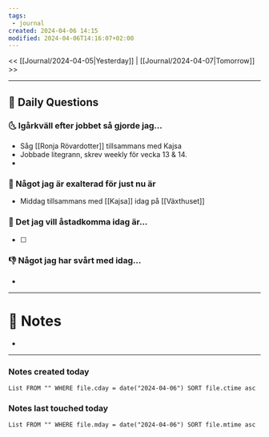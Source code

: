 ```yaml
---
tags:
 - journal
created: 2024-04-06 14:15
modified: 2024-04-06T14:16:07+02:00
---
```


<< [[Journal/2024-04-05|Yesterday]] | [[Journal/2024-04-07|Tomorrow]] >>

---
## 📅 Daily Questions
### 🌜 Igårkväll efter jobbet så gjorde jag...
- Såg [[Ronja Rövardotter]] tillsammans med Kajsa
- Jobbade litegrann, skrev weekly för vecka 13 & 14.
- 

### 🙌 Något jag är exalterad för just nu är
- Middag tillsammans med [[Kajsa]] idag på [[Växthuset]]

### 🚀 Det jag vill åstadkomma idag är...
- [ ] 

### 👎 Något jag har svårt med idag...
- 

---
# 📝 Notes
- 
---
### Notes created today
```dataview
List FROM "" WHERE file.cday = date("2024-04-06") SORT file.ctime asc
```
### Notes last touched today
```dataview
List FROM "" WHERE file.mday = date("2024-04-06") SORT file.mtime asc
```